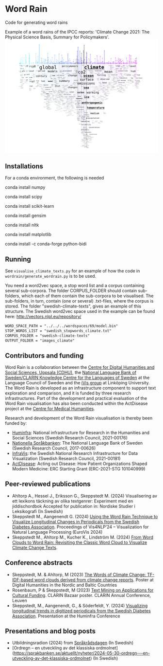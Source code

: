 # Word Rain
Code for generating word rains 

Example of a word rains of the IPCC reports: 'Climate Change 2021: The Physical Science Basis, Summary for Policymakers'.
![Example of a word rain](word-rain-example.png)


## Installations
For a conda environment, the following is needed

conda install numpy

conda install scipy

conda install scikit-learn

conda install gensim

conda install nltk

conda install matplotlib

conda install -c conda-forge python-bidi

## Running 
See `visualise_climate_texts.py` for an example of how the code in `wordrain/generate_wordrain.py` is to be used.

You need a word2vec space, a stop word list and a corpus containing several sub-corpora. The folder CORPUS_FOLDER should contain sub-folders, which each of them contain the sub-corpora to be visualised. The sub-folders, in turn, contain (one or several) .txt-files, where the corpus is stored. The folder "swedish-climate-texts", gives an example of this structure. The Swedish word2vec space used in the example can be found here: http://vectors.nlpl.eu/repository/

```
WORD_SPACE_PATH = "../../../wordspaces/69/model.bin"
STOP_WORDS_LIST = "swedish_stopwords_climate.txt"
CORPUS_FOLDER = "swedish-climate-texts"
OUTPUT_FOLDER = "images_climate"
```

## Contributors and funding
Word Rain is a collaboration between the [Centre for Digital Humanities and Social Sciences, Uppsala (CDHU)](https://www.abm.uu.se/cdhu-eng/), the [National Language Bank of Sweden/CLARIN Knowledge Centre for the Languages of Sweden](https://www.isof.se/other-languages/english/clarin-knowledge-centre-for-the-languages-of-sweden-swelang) at the Language Council of Sweden and the [iVis group](https://ivis.itn.liu.se) at Linköping University. The Word Rain is developed as an infrastructure component to support text exploration and comparison, and it is funded by three research infrastructures. Part of the development and practical evaluation of the Word Rain visualisation has also been conducted within the ActDisease project at the [Centre for Medical Humanities]( https://www.uu.se/en/centre/medical-humanities.html).

Research and development of the Word Rain visualisation is thereby been funded by:
- [Huminfra](https://www.huminfra.se): National infrastructure for Research in the Humanities and Social Sciences (Swedish Research Council, 2021-00176)
- [Nationella Språkbanken](https://www.sprakbanken.se): The National Language Bank of Sweden (Swedish Research Council, 2017-00626)
- [InfraVis](https://infravis.se): the Swedish National Research Infrastructure for Data Visualization (Swedish Research Council, 2021-00181)
- [ActDisease](https://www.actdisease.org): Acting out Disease: How Patient Organizations Shaped Modern Medicine: ERC Starting Grant (ERC-2021-STG 101040999)

## Peer-reviewed publications
- Ahltorp A., Hessel J., Eriksson G., Skeppstedt M. (2024) Visualisering av ett lexikons täckning av olika textgenrer: Experiment med en jiddischordbok Accepted for publication in: Nordiske Studier i Leksikografi (In Swedish)
- Skeppstedt M., Aangenendt G. (2024) [Using the Word Rain Technique to Visualize Longitudinal Changes in Periodicals from the Swedish Diabetes Association]( https://diglib.eg.org/items/ce672e07-4c92-4874-9c94-fda406b2e339). Proceedings of Vis4NLP’24 – Visualization for Natural Language Processing (EuroVis 2024)
- Skeppstedt M., Ahltorp M., Kucher K., Lindström M. (2024) [From Word Clouds to Word Rain: Revisiting the Classic Word Cloud to Visualize Climate Change Texts](https://journals.sagepub.com/doi/10.1177/14738716241236188). 

## Conference abstracts
- Skeppstedt, M. & Ahltorp, M (2023) [The Words of Climate Change: TF-IDF-based word clouds derived from climate change reports](https://www.youtube.com/watch?v=nB7E74mQuvI&list=PLtf-Q_ioF5okILlWILULllKVhaBYW4xug&index=1). Poster at Digital Humanities in the Nordic and Baltic Countries
- Rosenbaum, P  & Skeppstedt, M (2023) [Text Mining on Applications for Cultural Funding](https://www.clarin.eu/content/clarin-bazaar-2023). CLARIN Bazaar poster. CLARIN Annual Conference, Leuven
- Skeppstedt, M., Aangenendt, G., & Söderfeldt, Y. (2024) [Visualizing longitudinal trends in digitized periodicals from the Swedish Diabetes Association](http://www.diva-portal.org/smash/record.jsf?pid=diva2%3A1833417&dswid=936). Presentation at the Huminfra Conference

## Presentations and blog posts  
- Utbildningsradion (2024) from [Språkrådsdagen](https://urplay.se/program/237963-sprakradsdagen-2024-ordregn-visualisering-av-klimatprat) (In Swedish)
- [Ordregn – en utveckling av det klassiska ordmolnet] (https://sprakbanken.se/aktuellt/nyheter/2024-05-30-ordregn---en-utveckling-av-det-klassiska-ordmolnet) (In Swedish)
